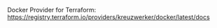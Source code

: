 Docker Provider for Terraform:  https://registry.terraform.io/providers/kreuzwerker/docker/latest/docs
